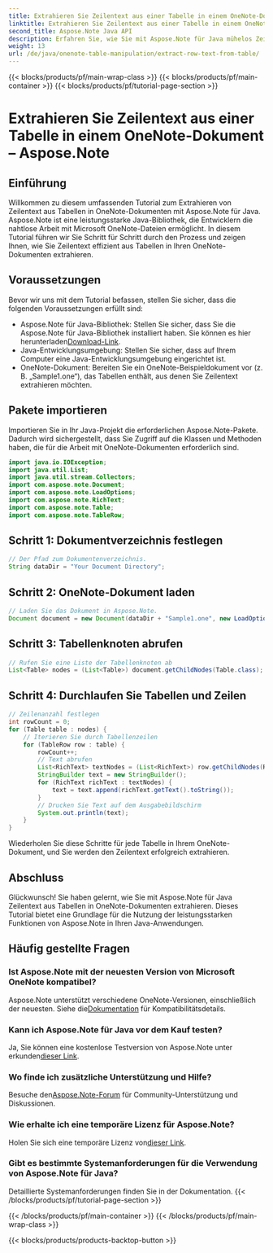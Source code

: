 ```yaml
---
title: Extrahieren Sie Zeilentext aus einer Tabelle in einem OneNote-Dokument – Aspose.Note
linktitle: Extrahieren Sie Zeilentext aus einer Tabelle in einem OneNote-Dokument – Aspose.Note
second_title: Aspose.Note Java API
description: Erfahren Sie, wie Sie mit Aspose.Note für Java mühelos Zeilentext aus OneNote-Tabellen extrahieren. Befolgen Sie unsere Schritt-für-Schritt-Anleitung für eine nahtlose Integration.
weight: 13
url: /de/java/onenote-table-manipulation/extract-row-text-from-table/
---
```


{{< blocks/products/pf/main-wrap-class >}}
{{< blocks/products/pf/main-container >}}
{{< blocks/products/pf/tutorial-page-section >}}

# Extrahieren Sie Zeilentext aus einer Tabelle in einem OneNote-Dokument – Aspose.Note

## Einführung
Willkommen zu diesem umfassenden Tutorial zum Extrahieren von Zeilentext aus Tabellen in OneNote-Dokumenten mit Aspose.Note für Java. Aspose.Note ist eine leistungsstarke Java-Bibliothek, die Entwicklern die nahtlose Arbeit mit Microsoft OneNote-Dateien ermöglicht. In diesem Tutorial führen wir Sie Schritt für Schritt durch den Prozess und zeigen Ihnen, wie Sie Zeilentext effizient aus Tabellen in Ihren OneNote-Dokumenten extrahieren.
## Voraussetzungen
Bevor wir uns mit dem Tutorial befassen, stellen Sie sicher, dass die folgenden Voraussetzungen erfüllt sind:
-  Aspose.Note für Java-Bibliothek: Stellen Sie sicher, dass Sie die Aspose.Note für Java-Bibliothek installiert haben. Sie können es hier herunterladen[Download-Link](https://releases.aspose.com/note/java/).
- Java-Entwicklungsumgebung: Stellen Sie sicher, dass auf Ihrem Computer eine Java-Entwicklungsumgebung eingerichtet ist.
- OneNote-Dokument: Bereiten Sie ein OneNote-Beispieldokument vor (z. B. „Sample1.one“), das Tabellen enthält, aus denen Sie Zeilentext extrahieren möchten.
## Pakete importieren
Importieren Sie in Ihr Java-Projekt die erforderlichen Aspose.Note-Pakete. Dadurch wird sichergestellt, dass Sie Zugriff auf die Klassen und Methoden haben, die für die Arbeit mit OneNote-Dokumenten erforderlich sind.
```java
import java.io.IOException;
import java.util.List;
import java.util.stream.Collectors;
import com.aspose.note.Document;
import com.aspose.note.LoadOptions;
import com.aspose.note.RichText;
import com.aspose.note.Table;
import com.aspose.note.TableRow;
```
## Schritt 1: Dokumentverzeichnis festlegen
```java
// Der Pfad zum Dokumentenverzeichnis.
String dataDir = "Your Document Directory";
```
## Schritt 2: OneNote-Dokument laden
```java
// Laden Sie das Dokument in Aspose.Note.
Document document = new Document(dataDir + "Sample1.one", new LoadOptions());
```
## Schritt 3: Tabellenknoten abrufen
```java
// Rufen Sie eine Liste der Tabellenknoten ab
List<Table> nodes = (List<Table>) document.getChildNodes(Table.class);
```
## Schritt 4: Durchlaufen Sie Tabellen und Zeilen
```java
// Zeilenanzahl festlegen
int rowCount = 0;
for (Table table : nodes) {
    // Iterieren Sie durch Tabellenzeilen
    for (TableRow row : table) {
        rowCount++;
        // Text abrufen
        List<RichText> textNodes = (List<RichText>) row.getChildNodes(RichText.class);
        StringBuilder text = new StringBuilder();
        for (RichText richText : textNodes) {
            text = text.append(richText.getText().toString());
        }
        // Drucken Sie Text auf dem Ausgabebildschirm
        System.out.println(text);
    }
}
```
Wiederholen Sie diese Schritte für jede Tabelle in Ihrem OneNote-Dokument, und Sie werden den Zeilentext erfolgreich extrahieren.
## Abschluss
Glückwunsch! Sie haben gelernt, wie Sie mit Aspose.Note für Java Zeilentext aus Tabellen in OneNote-Dokumenten extrahieren. Dieses Tutorial bietet eine Grundlage für die Nutzung der leistungsstarken Funktionen von Aspose.Note in Ihren Java-Anwendungen.
## Häufig gestellte Fragen
### Ist Aspose.Note mit der neuesten Version von Microsoft OneNote kompatibel?
 Aspose.Note unterstützt verschiedene OneNote-Versionen, einschließlich der neuesten. Siehe die[Dokumentation](https://reference.aspose.com/note/java/) für Kompatibilitätsdetails.
### Kann ich Aspose.Note für Java vor dem Kauf testen?
Ja, Sie können eine kostenlose Testversion von Aspose.Note unter erkunden[dieser Link](https://releases.aspose.com/).
### Wo finde ich zusätzliche Unterstützung und Hilfe?
 Besuche den[Aspose.Note-Forum](https://forum.aspose.com/c/note/28) für Community-Unterstützung und Diskussionen.
### Wie erhalte ich eine temporäre Lizenz für Aspose.Note?
 Holen Sie sich eine temporäre Lizenz von[dieser Link](https://purchase.aspose.com/temporary-license/).
### Gibt es bestimmte Systemanforderungen für die Verwendung von Aspose.Note für Java?
Detaillierte Systemanforderungen finden Sie in der Dokumentation.
{{< /blocks/products/pf/tutorial-page-section >}}

{{< /blocks/products/pf/main-container >}}
{{< /blocks/products/pf/main-wrap-class >}}

{{< blocks/products/products-backtop-button >}}

